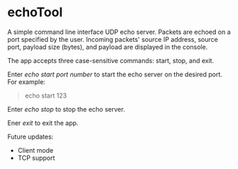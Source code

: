 # echoTool

A simple command line interface UDP echo server. Packets are echoed on a port specified by the user. Incoming packets' source IP address, source port, payload size (bytes), and payload are displayed in the console.

The app accepts three case-sensitive commands: start, stop, and exit. 

Enter *echo start port number* to start the echo server on the desired port. For example:
> echo start 123

Enter *echo stop* to stop the echo server.

Ener *exit* to exit the app.

Future updates:
- Client mode
- TCP support
